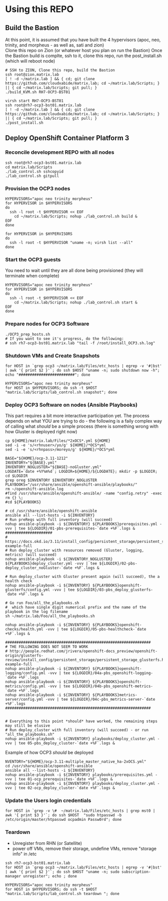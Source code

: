 # Using this REPO

## Build the Bastion 
At this point, it is assumed that you have built the 4 hypervisors (apoc, neo, trinity, and morpheus - as well as, sati and zion)  
Clone this repo on Zion (or whatever host you plan on run the Bastion)
Once the Bastion build is complte, ssh to it, clone this repo, run the post_install.sh (which will reboot node)  
```
# SSH to ZION, Clone this repo, build the Bastion
ssh root@zion.matrix.lab
[ ! -d ~/matrix.lab ] && { cd; git clone https://github.com/cloudxabide/matrix.lab; cd ~/matrix.lab/Scripts; } || { cd ~/matrix.lab/Scripts; git pull; }
./build_KVM.sh RH7-OCP3-BST01

virsh start RH7-OCP3-BST01
ssh root@rh7-ocp3-bst01.matrix.lab
[ ! -d ~/matrix.lab ] && { cd; git clone https://github.com/cloudxabide/matrix.lab; cd ~/matrix.lab/Scripts; } || { cd ~/matrix.lab/Scripts; git pull; }
./post_install.sh 
```

## Deploy OpenShift Container Platform 3
### Reconcile development REPO with all nodes
```
ssh root@rh7-ocp3-bst01.matrix.lab
cd matrix.lab/Scripts
./lab_control.sh sshcopyid
./lab_control.sh gitpull
```

### Provision the OCP3 nodes 
```
HYPERVISORS="apoc neo trinity morpheus"
for HYPERVISOR in $HYPERVISORS
do
  ssh -l root -t $HYPERVISOR << EOF
    cd ~/matrix.lab/Scripts; nohup ./lab_control.sh build &
EOF
done

for HYPERVISOR in $HYPERVISORS
do
  ssh -l root -t $HYPERVISOR "uname -n; virsh list --all"
done
```
### Start the OCP3 guests
You need to wait until they are all done being provisioned (they will terminate when complete)
```
HYPERVISORS="apoc neo trinity morpheus"
for HYPERVISOR in $HYPERVISORS    
do
  ssh -l root -t $HYPERVISOR << EOF
    cd ~/matrix.lab/Scripts; nohup ./lab_control.sh start &
EOF
done
```

### Prepare nodes for OCP3 Software
```
./OCP3_prep_hosts.sh
# If you want to see it's progress, do the following: 
# ssh rh7-ocp3-bst01.matrix.lab "tail -f /root/install_OCP3.sh.log"
```

### Shutdown VMs and Create Snapshots
```
for HOST in `grep ocp3 ~/matrix.lab/Files/etc_hosts | egrep -v '#|bst' | awk '{ print $2 }'`; do ssh $HOST "uname -n; sudo shutdown now -h"; echo "#########################"; done

HYPERVISORS="apoc neo trinity morpheus"
for HOST in $HYPERVISORS; do ssh -t $HOST "matrix.lab/Scripts/lab_control.sh snapshot"; done
```

### Deploy OCP3 Software on nodes (Ansible Playbooks)
This part requires a bit more interactive participation yet.  The process depends on what YOU are trying to do - the following is a faily complex way of calling what *should* be a simple process (there is something wrong with how Gluster is deployed right now)
```
cp ${HOME}/matrix.lab/Files/*2xOCS*.yml ${HOME} 
sed -i -e 's/<rhnuser>/yo/g' ${HOME}/*OCS*yml
sed -i -e 's/<rhnpass>/moreyo/g' ${HOME}/*OCS*yml

BASE="${HOME}/ocp-3.11-1212"
INVENTORY="${BASE}.yml"
INVENTORY_NOGLUSTER="${BASE}-noGluster.yml"
LOGDATE=`date +%Y%m%d`; LOGDIR=${HOME}/${LOGDATE}; mkdir -p $LOGDIR; cd $LOGDIR
grep oreg $INVENTORY $INVENTORY_NOGLUSTER
PLAYBOOKS="/usr/share/ansible/openshift-ansible/playbooks/"
rm ~/openshift-ansible.log
#find /usr/share/ansible/openshift-ansible/ -name "config.retry" -exec rm {} \;
#cd ${PLAYBOOKS}

# cd /usr/share/ansible/openshift-ansible
ansible all --list-hosts -i ${INVENTORY}
# Run preReqs with full inventory (will succeed)
nohup ansible-playbook -i ${INVENTORY} ${PLAYBOOKS}prerequisites.yml -vvv | tee ${LOGDIR}/01-pbs-prerequisites-`date +%F`.logs &
#####################
# https://docs.okd.io/3.11/install_config/persistent_storage/persistent_storage_glusterfs.html#install-example-full
# Run deploy_cluster with resources removed (Gluster, logging, metrics) (will succeed)
nohup ansible-playbook -i ${INVENTORY_NOGLUSTER} ${PLAYBOOKS}deploy_cluster.yml -vvv | tee ${LOGDIR}/02-pbs-deploy_cluster_noGluster-`date +%F`.logs &

# Run deploy_cluster with Gluster present again (will succeed), the a health check
nohup ansible-playbook -i ${INVENTORY} ${PLAYBOOKS}openshift-glusterfs/config.yml -vvv | tee ${LOGDIR}/03-pbs_deploy_glusterfs-`date +%F`.logs &

# Go run Foo/all_the_playbooks.sh
#  which have single digit numerical prefix and the name of the playbook in the log filename
sh ~/matrix.lab/Foo/all_the_playbooks.sh

nohup ansible-playbook -i ${INVENTORY} ${PLAYBOOKS}openshift-checks/health.yml -vvv | tee ${LOGDIR}/05-pbs-healthcheck-`date +%F`.logs &

#################################################################
# THE FOLLOWING DOES NOT SEEM TO WORK
# http://people.redhat.com/jrivera/openshift-docs_preview/openshift-origin/glusterfs-review/install_config/persistent_storage/persistent_storage_glusterfs.html#install-example-full
nohup ansible-playbook -i ${INVENTORY} ${PLAYBOOKS}openshift-logging/config.yml -vvv | tee ${LOGDIR}/04a-pbs_openshift-logging-`date +%F`.logs
nohup ansible-playbook -i ${INVENTORY} ${PLAYBOOKS}openshift-metrics/config.yml -vvv | tee ${LOGDIR}/04b-pbs_openshift-metrics-`date +%F`.logs
nohup ansible-playbook -i ${INVENTORY} ${PLAYBOOKS}metrics-server/config.yml -vvv | tee ${LOGDIR}/04c-pbs_metrics-server-`date +%F`.logs
#################################################################


# Everything to this point *should* have worked, the remaining steps may still be elusive
# Run deploy_cluster with full inventory (will succeed) - or run "all_the_playbooks.sh"
nohup ansible-playbook -i ${INVENTORY} playbooks/deploy_cluster.yml -vvv | tee 05-pbs_deploy_cluster-`date +%F`.logs &

```

Example of how OCP3 *should* be deployed
```
NVENTORY="${HOME}/ocp-3.11-multiple_master_native_ha-2xOCS.yml"
cd /usr/share/ansible/openshift-ansible
ansible all --list-hosts -i ${INVENTORY}
nohup ansible-playbook -i ${INVENTORY} playbooks/prerequisites.yml -vvv | tee 01-ocp_prerequisites-`date +%F`.logs &
nohup ansible-playbook -i ${INVENTORY} playbooks/deploy_cluster.yml -vvv | tee 02-ocp_deploy_cluster-`date +%F`.logs &
```
### Update the Users login credentials
```
for HOST in `grep -v \#  ~/matrix.lab/Files/etc_hosts | grep mst0 | awk '{ print $3 }'`; do ssh $HOST  "sudo htpasswd -b /etc/origin/master/htpasswd ocpadmin Passw0rd"; done
```

### Teardown
- Unregister from RHN (or Satellite)
- power off VMs, remove their storage, undefine VMs, remove "storage info" in /etc

```
ssh rh7-ocp3-bst01.matrix.lab
for HOST in `grep ocp3 ~/matrix.lab/Files/etc_hosts | egrep -v '#|bst' | awk '{ print $2 }'`; do ssh $HOST "uname -n; sudo subscription-manager unregister"; echo ; done

HYPERVISORS="apoc neo trinity morpheus"
for HOST in $HYPERVISORS; do ssh -t $HOST "matrix.lab/Scripts/lab_control.sh teardown "; done
```

